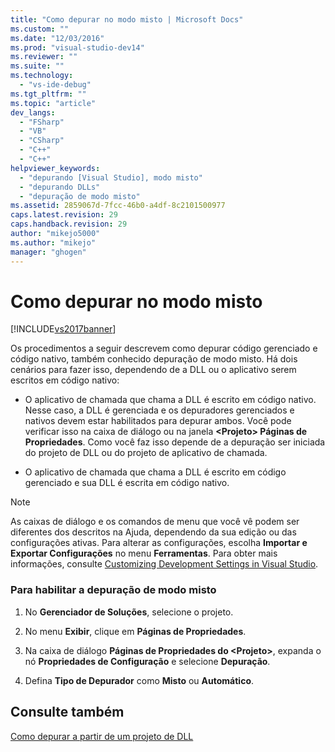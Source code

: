 ```yaml
---
title: "Como depurar no modo misto | Microsoft Docs"
ms.custom: ""
ms.date: "12/03/2016"
ms.prod: "visual-studio-dev14"
ms.reviewer: ""
ms.suite: ""
ms.technology: 
  - "vs-ide-debug"
ms.tgt_pltfrm: ""
ms.topic: "article"
dev_langs: 
  - "FSharp"
  - "VB"
  - "CSharp"
  - "C++"
  - "C++"
helpviewer_keywords: 
  - "depurando [Visual Studio], modo misto"
  - "depurando DLLs"
  - "depuração de modo misto"
ms.assetid: 2859067d-7fcc-46b0-a4df-8c2101500977
caps.latest.revision: 29
caps.handback.revision: 29
author: "mikejo5000"
ms.author: "mikejo"
manager: "ghogen"
---
```

# Como depurar no modo misto
[!INCLUDE[vs2017banner](../code-quality/includes/vs2017banner.md)]

Os procedimentos a seguir descrevem como depurar código gerenciado e código nativo, também conhecido depuração de modo misto.  Há dois cenários para fazer isso, dependendo de a DLL ou o aplicativo serem escritos em código nativo:  
  
-   O aplicativo de chamada que chama a DLL é escrito em código nativo.  Nesse caso, a DLL é gerenciada e os depuradores gerenciados e nativos devem estar habilitados para depurar ambos.  Você pode verificar isso na caixa de diálogo ou na janela **\<Projeto\> Páginas de Propriedades**.  Como você faz isso depende de a depuração ser iniciada do projeto de DLL ou do projeto de aplicativo de chamada.  
  
-   O aplicativo de chamada que chama a DLL é escrito em código gerenciado e sua DLL é escrita em código nativo.  
  
> [!NOTE]
>  As caixas de diálogo e os comandos de menu que você vê podem ser diferentes dos descritos na Ajuda, dependendo da sua edição ou das configurações ativas.  Para alterar as configurações, escolha **Importar e Exportar Configurações** no menu **Ferramentas**.  Para obter mais informações, consulte [Customizing Development Settings in Visual Studio](http://msdn.microsoft.com/pt-br/22c4debb-4e31-47a8-8f19-16f328d7dcd3).  
  
### Para habilitar a depuração de modo misto  
  
1.  No **Gerenciador de Soluções**, selecione o projeto.  
  
2.  No menu **Exibir**, clique em **Páginas de Propriedades**.  
  
3.  Na caixa de diálogo **Páginas de Propriedades do \<Projeto\>**, expanda o nó **Propriedades de Configuração** e selecione **Depuração**.  
  
4.  Defina **Tipo de Depurador** como **Misto** ou **Automático**.  
  
## Consulte também  
 [Como depurar a partir de um projeto de DLL](../debugger/how-to-debug-from-a-dll-project.md)